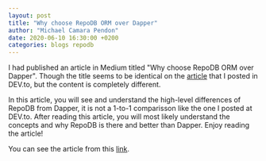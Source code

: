 ```yaml
---
layout: post
title: "Why choose RepoDB ORM over Dapper"
author: "Michael Camara Pendon"
date: 2020-06-10 16:30:00 +0200
categories: blogs repodb
---
```


I had published an article in Medium titled "Why choose RepoDB ORM over Dapper". Though the title seems to be identical on the [article](https://dev.to/mikependon/c-what-will-make-you-choose-repodb-over-dapper-orm-3eb8) that I posted in DEV.to, but the content is completely different.

In this article, you will see and understand the high-level differences of RepoDB from Dapper, it is not a 1-to-1 comparisson like the one I posted at DEV.to. After reading this article, you will most likely understand the concepts and why RepoDB is there and better than Dapper. Enjoy reading the article!

You can see the article from this [link](https://medium.com/dev-genius/why-choose-repodb-orm-over-dapper-da87432c7830?source=friends_link&sk=741afa3a7673827d0eef4ee6942998ce).

